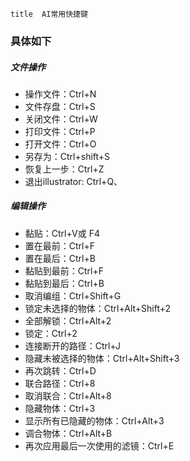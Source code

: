 ```
title  AI常用快捷键
```

  

### 具体如下

##### 文件操作

* 操作文件：Ctrl+N
* 文件存盘：Ctrl+S
* 关闭文件：Ctrl+W 
* 打印文件：Ctrl+P
* 打开文件：Ctrl+O
* 另存为：Ctrl+shift+S
* 恢复上一步：Ctrl+Z
* 退出illustrator: Ctrl+Q、

##### 编辑操作

* 黏贴：Ctrl+V或 F4
* 置在最前：Ctrl+F
* 置在最后：Ctrl+B
* 黏贴到最前：Ctrl+F
* 黏贴到最后：Ctrl+B
* 取消编组：Ctrl+Shift+G
* 锁定未选择的物体：Ctrl+Alt+Shift+2
* 全部解锁：Ctrl+Alt+2
* 锁定：Ctrl+2
* 连接断开的路径：Ctrl+J
* 隐藏未被选择的物体：Ctrl+Alt+Shift+3
* 再次跳转：Ctrl+D
* 联合路径：Ctrl+8
* 取消联合：Ctrl+Alt+8
* 隐藏物体：Ctrl+3
* 显示所有已隐藏的物体：Ctrl+Alt+3
* 调合物体：Ctrl+Alt+B
* 再次应用最后一次使用的滤镜：Ctrl+E

